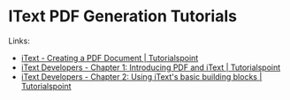 # IText PDF Generation Tutorials

Links:
- [iText - Creating a PDF Document | Tutorialspoint](https://www.tutorialspoint.com/itext/itext_creating_pdf_document.htm)
- [iText Developers - Chapter 1: Introducing PDF and iText | Tutorialspoint](https://developers.itextpdf.com/examples/itext-action-second-edition/chapter-1)
- [iText Developers - Chapter 2: Using iText's basic building blocks | Tutorialspoint](https://developers.itextpdf.com/examples/itext-action-second-edition/chapter-2)
